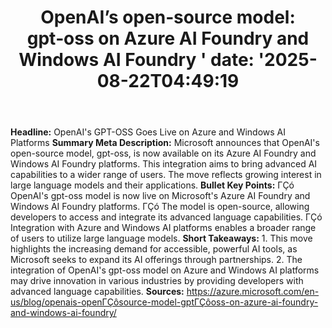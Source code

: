 ﻿---
title: "OpenAI’s open‑source model: gpt‑oss on Azure AI Foundry and Windows AI Foundry '
date: '2025-08-22T04:49:19"
category: "Markets"
summary: ""
slug: "openais opensource model gptoss on azure ai foundry and wind"
source_urls:
  - "https://azure.microsoft.com/en-us/blog/openais-open%e2%80%91source-model-gpt%e2%80%91oss-on-azure-ai-foundry-and-windows-ai-foundry/"
seo:
  title: "OpenAI’s open‑source model: gpt‑oss on Azure AI Foundry and Windows AI Foundry  | Hash n Hedge'
  description: '"
  keywords: ["news", "markets", "brief"]
---
**Headline:** OpenAI's GPT-OSS Goes Live on Azure and Windows AI Platforms  **Summary Meta Description:** Microsoft announces that OpenAI's open-source model, gpt-oss, is now available on its Azure AI Foundry and Windows AI Foundry platforms. This integration aims to bring advanced AI capabilities to a wider range of users. The move reflects growing interest in large language models and their applications.  **Bullet Key Points:**  ΓÇó OpenAI's gpt-oss model is now live on Microsoft's Azure AI Foundry and Windows AI Foundry platforms. ΓÇó The model is open-source, allowing developers to access and integrate its advanced language capabilities. ΓÇó Integration with Azure and Windows AI platforms enables a broader range of users to utilize large language models.  **Short Takeaways:**  1. This move highlights the increasing demand for accessible, powerful AI tools, as Microsoft seeks to expand its AI offerings through partnerships. 2. The integration of OpenAI's gpt-oss model on Azure and Windows AI platforms may drive innovation in various industries by providing developers with advanced language capabilities.  **Sources:**  https://azure.microsoft.com/en-us/blog/openais-openΓÇôsource-model-gptΓÇôoss-on-azure-ai-foundry-and-windows-ai-foundry/ 
